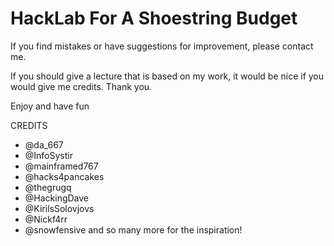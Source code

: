 # HackLab For A Shoestring Budget

If you find mistakes or have suggestions for improvement, please contact me.

If you should give a lecture that is based on my work, it would be nice if you would give me credits. Thank you.

Enjoy and have fun

CREDITS
- @da_667 
- @InfoSystir 
- @mainframed767 
- @hacks4pancakes 
- @thegrugq 
- @HackingDave
- @KirilsSolovjovs
- @Nickf4rr
- @snowfensive 
  and so many more for the inspiration! 
